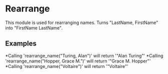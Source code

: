 Rearrange
=========

This module is used for rearranging names.
Turns "LastName, FirstName" into "FirstName LastName".

## Examples

*Calling 'rearrange_name("Turing, Alan")' will return '"Alan Turing"'
*Calling 'rearrange_name("Hopper, Grace M.")' will return '"Grace M. Hopper"'
*Calling 'rearrange_name("Voltaire")' will return '"Voltaire"'
